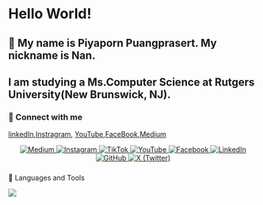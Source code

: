 # Hello World! 
## 👋 My name is Piyaporn Puangprasert. My nickname is Nan.
## I am studying a Ms.Computer Science at Rutgers University(New Brunswick, NJ).


### 🤝 Connect with me <be>
[linkedIn](https://www.linkedin.com/in/piyapornp/),[Instragram](https://www.instagram.com/puangprasert_nan/), [YouTube](https://www.youtube.com/@nanpiyaporn),[FaceBook](https://www.facebook.com/nanPiyapornPP),[Medium](https://medium.com/@piyapornp) 

<p align="center">
  <a href="https://medium.com/@piyapornp">
    <img src="https://img.shields.io/badge/Medium-12100E?style=for-the-badge&logo=medium&logoColor=white" alt="Medium">
  </a>
  <a href="https://www.instagram.com/puangprasert_nan/">
    <img src="https://img.shields.io/badge/Instagram-E4405F?style=for-the-badge&logo=instagram&logoColor=white" alt="Instagram">
  </a>
  <a href="https://www.tiktok.com/@nanpiyapornp">
    <img src="https://img.shields.io/badge/TikTok-000000?style=for-the-badge&logo=tiktok&logoColor=white" alt="TikTok">
  </a>
  <a href="https://www.youtube.com/">
    <img src="https://img.shields.io/badge/YouTube-FF0000?style=for-the-badge&logo=youtube&logoColor=white" alt="YouTube">
  </a>
  <a href="https://www.facebook.com/nanPiyapornPP">
    <img src="https://img.shields.io/badge/Facebook-1877F2?style=for-the-badge&logo=facebook&logoColor=white" alt="Facebook">
  </a>
  <a href="https://www.linkedin.com/in/piyapornp/">
    <img src="https://img.shields.io/badge/LinkedIn-0A66C2?style=for-the-badge&logo=linkedin&logoColor=white" alt="LinkedIn">
  </a>
  <a href="https://github.com/nanpiyaporn">
    <img src="https://img.shields.io/badge/GitHub-181717?style=for-the-badge&logo=github&logoColor=white" alt="GitHub">
  </a>
  <a href="https://x.com/NanPiyapornp">
    <img src="https://img.shields.io/badge/X-000000?style=for-the-badge&logo=twitter&logoColor=white" alt="X (Twitter)">
  </a>
</p>


### 

🧠 Languages and Tools
<p align="left">
  <a href="https://skillicons.dev">
    <img src="https://skillicons.dev/icons?i=s,html,css,py,r,react,gcp, mysql, figma" />
  </a>
</p>


